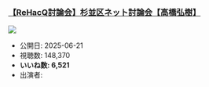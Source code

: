 ### [【ReHacQ討論会】杉並区ネット討論会【高橋弘樹】](https://www.youtube.com/watch?v=c3nbSj-qmMU)
[![](https://img.youtube.com/vi/c3nbSj-qmMU/sddefault.jpg)](https://www.youtube.com/watch?v=c3nbSj-qmMU)
-   公開日: 2025-06-21
-   視聴数: 148,370
-   **いいね数: 6,521**
-   出演者: 
